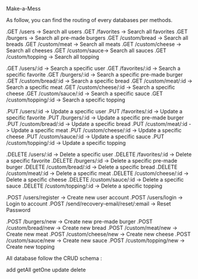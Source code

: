 Make-a-Mess

As follow, you can find the routing of every databases per methods.

.GET /users -> Search all users
.GET /favorites -> Search all favorites
.GET /burgers -> Search all pre-made burgers
.GET /custom/bread -> Search all breads
.GET /custom/meat -> Search all meats
.GET /custom/cheese -> Search all cheeses
.GET /custom/sauce-> Search all sauces
.GET /custom/topping -> Search all topping

.GET /users/:id -> Search a specific user
.GET /favorites/:id -> Search a specific favorite
.GET /burgers/:id -> Search a specific pre-made burger
.GET /custom/bread/:id -> Search a specific bread
.GET /custom/meat/:id -> Search a specific meat
.GET /custom/cheese/:id -> Search a specific cheese
.GET /custom/sauce/:id -> Search a specific sauce
.GET /custom/topping/:id -> Search a specific topping

.PUT /users/:id -> Update a specific user
.PUT /favorites/:id -> Update a specific favorite
.PUT /burgers/:id -> Update a specific pre-made burger
.PUT /custom/bread/:id -> Update a specific bread
.PUT /custom/meat/:id -> Update a specific meat
.PUT /custom/cheese/:id -> Update a specific cheese
.PUT /custom/sauce/:id -> Update a specific sauce
.PUT /custom/topping/:id -> Update a specific topping

.DELETE /users/:id -> Delete a specific user
.DELETE /favorites/:id -> Delete a specific favorite
.DELETE /burgers/:id -> Delete a specific pre-made burger
.DELETE /custom/bread/:id -> Delete a specific bread
.DELETE /custom/meat/:id -> Delete a specific meat
.DELETE /custom/cheese/:id -> Delete a specific cheese
.DELETE /custom/sauce/:id -> Delete a specific sauce
.DELETE /custom/topping/:id -> Delete a specific topping

.POST /users/register -> Create new user account
.POST /users/login -> Login to account
.POST /send/recovery-email/reset/:email -> Reset Password

.POST /burgers/new -> Create new pre-made burger
.POST /custom/bread/new -> Create new bread
.POST /custom/meat/new -> Create new meat
.POST /custom/cheese/new -> Create new cheese
.POST /custom/sauce/new -> Create new sauce
.POST /custom/topping/new -> Create new topping

All database follow the CRUD schema :

add<DATABASE>
getAll<DATABASE>
getOne<DATABASE>
update<DATABASE>
delete<DATABASE>